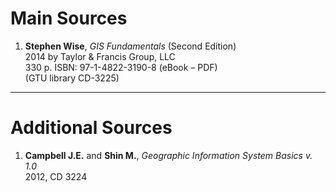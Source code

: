 # Main Sources

1. **Stephen Wise**, *GIS Fundamentals* (Second Edition)  
   2014 by Taylor & Francis Group, LLC  
   330 p. ISBN: 97-1-4822-3190-8 (eBook – PDF)  
   (GTU library CD-3225)

---

# Additional Sources

1. **Campbell J.E.** and **Shin M.**, *Geographic Information System Basics v. 1.0*  
   2012, CD 3224
